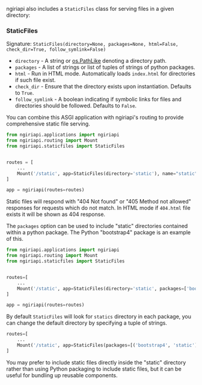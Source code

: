 
ngiriapi also includes a `StaticFiles` class for serving files in a given directory:

### StaticFiles

Signature: `StaticFiles(directory=None, packages=None, html=False, check_dir=True, follow_symlink=False)`

* `directory` - A string or [os.PathLike][pathlike] denoting a directory path.
* `packages` - A list of strings or list of tuples of strings of python packages.
* `html` - Run in HTML mode. Automatically loads `index.html` for directories if such file exist.
* `check_dir` - Ensure that the directory exists upon instantiation. Defaults to `True`.
* `follow_symlink` - A boolean indicating if symbolic links for files and directories should be followed. Defaults to `False`.

You can combine this ASGI application with ngiriapi's routing to provide
comprehensive static file serving.

```python
from ngiriapi.applications import ngiriapi
from ngiriapi.routing import Mount
from ngiriapi.staticfiles import StaticFiles


routes = [
    ...
    Mount('/static', app=StaticFiles(directory='static'), name="static"),
]

app = ngiriapi(routes=routes)
```

Static files will respond with "404 Not found" or "405 Method not allowed"
responses for requests which do not match. In HTML mode if `404.html` file
exists it will be shown as 404 response.

The `packages` option can be used to include "static" directories contained within
a python package. The Python "bootstrap4" package is an example of this.

```python
from ngiriapi.applications import ngiriapi
from ngiriapi.routing import Mount
from ngiriapi.staticfiles import StaticFiles


routes=[
    ...
    Mount('/static', app=StaticFiles(directory='static', packages=['bootstrap4']), name="static"),
]

app = ngiriapi(routes=routes)
```

By default `StaticFiles` will look for `statics` directory in each package,
you can change the default directory by specifying a tuple of strings.

```python
routes=[
    ...
    Mount('/static', app=StaticFiles(packages=[('bootstrap4', 'static')]), name="static"),
]
```

You may prefer to include static files directly inside the "static" directory
rather than using Python packaging to include static files, but it can be useful
for bundling up reusable components.

[pathlike]: https://docs.python.org/3/library/os.html#os.PathLike
